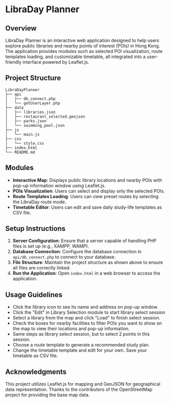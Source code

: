 # LibraDay Planner

## Overview
LibraDay Planner is an interactive web application designed to help users explore public libraries and nearby points of interest (POIs) in Hong Kong. The application provides modules such as selected POI visualization, route templates loading, and customizable timetable, all integrated into a user-friendly interface powered by Leaflet.js.


## Project Structure
```
LibraDayPlanner
├── api
│   ├── db_connect.php
│   └── getUserLayer.php
├── data
│   ├── libraries.json
│   ├── restaurant_selected.geojson
│   ├── parks.json
│   └── swimming_pool.json
├── js
│   └── main.js
├── css
│   └── style.css
├── index.html
└── README.md
```

## Modules
- **Interactive Map**: Displays public library locations and nearby POIs with pop-up information window using Leaflet.js.
- **POIs Visualization**: Users can select and display only the selected POIs.
- **Route Templates Loading**: Users can view preset routes by selecting the LibraDay route mode.
- **Timetable Editor**: Users can edit and save daily study-life templates as CSV file.

## Setup Instructions
1. **Server Configuration**: Ensure that a server capable of handling PHP files is set up (e.g., XAMPP, WAMP).
2. **Database Connection**: Configure the database connection in `api/db_connect.php` to connect to your database.
3. **File Structure**: Maintain the project structure as shown above to ensure all files are correctly linked.
4. **Run the Application**: Open `index.html` in a web browser to access the application.

## Usage Guidelines
- Click the library icon to see its name and address on pop-up window.
- Click the "Edit" in Library Selection module to start library select session
- Select a library from the map and click "Load" to finish select session.
- Check the boxes for nearby facilities to filter POIs you want to show on the map to view their locations and pop-up information.
- Same steps as library select session, but to select 2 points in this session.
- Choose a route template to generate a recommended study plan.
- Change the timetable template and edit for your own. Save your timetable as CSV file.

## Acknowledgments
This project utilizes Leaflet.js for mapping and GeoJSON for geographical data representation. Thanks to the contributors of the OpenStreetMap project for providing the base map data.
